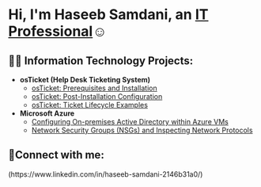 <h1>Hi, I'm Haseeb Samdani, an <a href="https://linkedin.com/in/Josh">IT Professional</a>☺</h1>

<h2>👨‍💻 Information Technology Projects:</h2>

- <b>osTicket (Help Desk Ticketing System)</b>
  - [osTicket: Prerequisites and Installation](https://github.com/HaseebSamdani/osticket-prereqs)
  - [osTicket: Post-Installation Configuration](https://github.com/HaseebSamdanic/post-install-config)
  - [osTicket: Ticket Lifecycle Examples](https://github.com/HaseebSamdanic/ticket-lifecycle)
- <b>Microsoft Azure</b>
  - [Configuring On-premises Active Directory within Azure VMs](https://github.com/HaseebSamdani/configure-ad)
  - [Network Security Groups (NSGs) and Inspecting Network Protocols](https://github.com/HaseebSamdani/azure-network-protocols)

<h2>🤳Connect with me:</h2>
(https://www.linkedin.com/in/haseeb-samdani-2146b31a0/)

